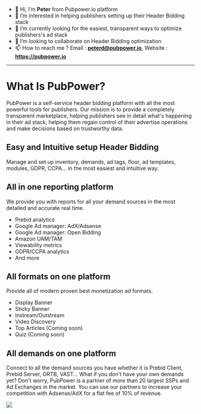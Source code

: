 - 👋 Hi, I’m **Peter** from Pubpower.io platform
- 👀 I’m interested in helping publishers setting up their Header Bidding stack
- 🌱 I’m currently looking for the easiest, transparent ways to optimize publishers's ad stack
- 💞️ I’m looking to collaborate on Header Bidding optimization
- 📫 How to reach me ? Email : **peterd@pubpower.io**, Website : **https://pubpower.io**


---
# What Is PubPower?
PubPower is a self-service header bidding platform with all the most powerful tools for publishers. Our mission is to provide a completely transparent marketplace, helping publishers see in detail what's happening in their ad stack, helping them regain control of their advertise operations and make decisions based on trustworthy data.



## Easy and Intuitive setup Header Bidding
Manage and set up inventory, demands, ad tags, floor, ad templates, modules, GDPR, CCPA... in the most easiest and intuitive way.


## All in one reporting platform
We provide you with reports for all your demand sources in the most detailed and accurate real time.
* Prebid analytics
* Google Ad manager: AdX/Adsense
* Google Ad manager: Open Bidding
* Amazon UAM/TAM
* Viewability metrics
* GDPR/CCPA analytics
* And more


## All formats on one platform
Provide all of modern proven best monetization ad formats.
* Display Banner
* Sticky Banner
* Instream/Outstream
* Video Discovery
* Top Articles (Coming soon)
* Quiz (Coming soon)


## All demands on one platform
Connect to all the demand sources you have whether it is Prebid Client, Prebid Server, ORTB, VAST...
What if you don't have your own demands yet? Don't worry, PubPower is a partner of more than 20 largest SSPs and Ad Exchanges in the market. You can use our partners to increase your competition with Adsense/AdX for a flat fee of 10% of revenue.


![](https://tawk.link/61ceb289c82c976b71c43743/kb/attachments/uNSfF5mebp.png)


<!---
peterdpp/peterdpp is a ✨ special ✨ repository because its `README.md` (this file) appears on your GitHub profile.
You can click the Preview link to take a look at your changes.
--->
